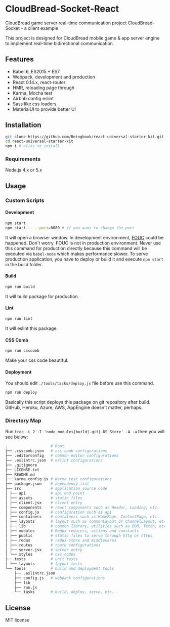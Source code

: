 # CloudBread-Socket-React

CloudBread game server real-time communication project CloudBread-Socket - a client example

This project is designed for CloudBread mobile game & app server engine to implement real-time bidirectional communication.

## Features

* Babel 6, ES2015 + ES7
* Webpack, development and production
* React 0.14.x, react-router
* HMR, reloading page through
* Karma, Mocha test
* Airbnb config eslint
* Sass like css loaders
* MaterialUI to provide better UI

## Installation

```sh
git clone https://github.com/Beingbook/react-universal-starter-kit.git
cd react-universal-starter-kit
npm i # alias to install
```

### Requirements

Node.js 4.x or 5.x

## Usage

### Custom Scripts

#### Development

```sh
npm start
npm start -- --port=8080 # if you want to change the port
```

It will open a browser window.
In development environment, [FOUC](https://en.wikipedia.org/wiki/Flash_of_unstyled_content) could be happened.
Don't worry. FOUC is not in production environment.
Never use this command for production directly because this command will be executed via `babel-node` which makes performance slower.
To serve production application, you have to deploy or build it and execute `npm start` in the build folder.

#### Build

```sh
npm run build
```

It will build package for production.

#### Lint

```sh
npm run lint
```

It will eslint this package.

#### CSS Comb

```sh
npm run csscomb
```

Make your css code beautiful.

#### Deployment

You should edit `./tools/tasks/deploy.js` file before use this command.

```sh
npm run deploy
```

Basically this script deploys this package on git repository after build.
GitHub, Heroku, Azure, AWS, AppEngine doesn't matter, perhaps.

### Directory Map

Run `tree -L 2 -I 'node_modules|build|.git|.DS_Store' -A -a` then you will see below:

```sh
.                   # Root
├── .csscomb.json   # css comb configurations
├── .editorconfig   # common editor configurations
├── .eslintrc.json  # eslint configurations
├── .gitignore
├── LICENSE.txt
├── README.md
├── karma.config.js # Karma test configurations
├── package.json    # dependency list
├── src             # application source code
│ ├── api           # api end point
│ ├── assets        # static files
│ ├── client.jsx    # client entry
│ ├── components    # react components such as Header, Loading, etc.
│ ├── config.js     # configuration such as api
│ ├── containers    # containers such as HomePage, ContentPage, etc.
│ ├── layouts       # layout such as commonLayout or ChannelLayout, etc.
│ ├── lib           # common library, utilities such as DOM, fetch, etc.
│ ├── modules       # Redux reducers, actions and constants
│ ├── public        # static files to serve through http or https
│ ├── redux         # redux store and middlewares
│ ├── routes        # route configurations
│ ├── server.jsx    # server entry
│ └── styles        # css codes
├── tests           # unit tests
│ └── layouts       # layout tests
└── tools           # build and deployment tools
    ├── .eslintrc.json
    ├── config.js   # webpack configurations
    ├── lib
    ├── run.js
    └── tasks       # build, deploy, serve, etc...
```

## License
MIT license